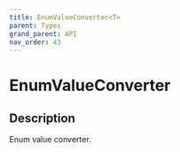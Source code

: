 ```yaml
---
title: EnumValueConverter<T>
parent: Types
grand_parent: API
nav_order: 43
---
```


# EnumValueConverter<T>

## Description

Enum value converter.
